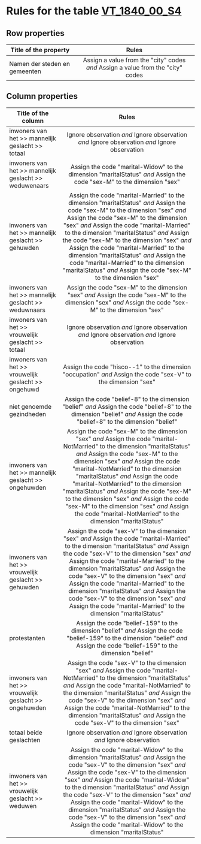 # Rules for the table [VT_1840_00_S4](https://github.com/cgueret/DataDump/blob/master/xls-marked/VT_1840_00_S4_marked.xls?raw=true)
## Row properties
| Title of the property | Rules |
| --------------------- |:-----:|
| Namen der steden en gemeenten | Assign a value from the "city" codes *and* Assign a value from the "city" codes |
## Column properties
| Title of the column | Rules |
| --------------------- |:-----:|
| inwoners van het >> mannelijk geslacht >> totaal | Ignore observation *and* Ignore observation *and* Ignore observation *and* Ignore observation |
| inwoners van het >> mannelijk geslacht >> weduwenaars | Assign the code "marital-Widow" to the dimension "maritalStatus" *and* Assign the code "sex-M" to the dimension "sex" |
| inwoners van het >> mannelijk geslacht >> gehuwden | Assign the code "marital-Married" to the dimension "maritalStatus" *and* Assign the code "sex-M" to the dimension "sex" *and* Assign the code "sex-M" to the dimension "sex" *and* Assign the code "marital-Married" to the dimension "maritalStatus" *and* Assign the code "sex-M" to the dimension "sex" *and* Assign the code "marital-Married" to the dimension "maritalStatus" *and* Assign the code "marital-Married" to the dimension "maritalStatus" *and* Assign the code "sex-M" to the dimension "sex" |
| inwoners van het >> mannelijk geslacht >> weduwnaars | Assign the code "sex-M" to the dimension "sex" *and* Assign the code "sex-M" to the dimension "sex" *and* Assign the code "sex-M" to the dimension "sex" |
| inwoners van het >> vrouwelijk geslacht >> totaal | Ignore observation *and* Ignore observation *and* Ignore observation *and* Ignore observation |
| inwoners van het >> vrouwelijk geslacht >> ongehuwd | Assign the code "hisco--1" to the dimension "occupation" *and* Assign the code "sex-V" to the dimension "sex" |
| niet genoemde gezindheden | Assign the code "belief-8" to the dimension "belief" *and* Assign the code "belief-8" to the dimension "belief" *and* Assign the code "belief-8" to the dimension "belief" |
| inwoners van het >> mannelijk geslacht >> ongehuwden | Assign the code "sex-M" to the dimension "sex" *and* Assign the code "marital-NotMarried" to the dimension "maritalStatus" *and* Assign the code "sex-M" to the dimension "sex" *and* Assign the code "marital-NotMarried" to the dimension "maritalStatus" *and* Assign the code "marital-NotMarried" to the dimension "maritalStatus" *and* Assign the code "sex-M" to the dimension "sex" *and* Assign the code "sex-M" to the dimension "sex" *and* Assign the code "marital-NotMarried" to the dimension "maritalStatus" |
| inwoners van het >> vrouwelijk geslacht >> gehuwden | Assign the code "sex-V" to the dimension "sex" *and* Assign the code "marital-Married" to the dimension "maritalStatus" *and* Assign the code "sex-V" to the dimension "sex" *and* Assign the code "marital-Married" to the dimension "maritalStatus" *and* Assign the code "sex-V" to the dimension "sex" *and* Assign the code "marital-Married" to the dimension "maritalStatus" *and* Assign the code "sex-V" to the dimension "sex" *and* Assign the code "marital-Married" to the dimension "maritalStatus" |
| protestanten | Assign the code "belief-159" to the dimension "belief" *and* Assign the code "belief-159" to the dimension "belief" *and* Assign the code "belief-159" to the dimension "belief" |
| inwoners van het >> vrouwelijk geslacht >> ongehuwden | Assign the code "sex-V" to the dimension "sex" *and* Assign the code "marital-NotMarried" to the dimension "maritalStatus" *and* Assign the code "marital-NotMarried" to the dimension "maritalStatus" *and* Assign the code "sex-V" to the dimension "sex" *and* Assign the code "marital-NotMarried" to the dimension "maritalStatus" *and* Assign the code "sex-V" to the dimension "sex" |
| totaal beide geslachten | Ignore observation *and* Ignore observation *and* Ignore observation |
| inwoners van het >> vrouwelijk geslacht >> weduwen | Assign the code "marital-Widow" to the dimension "maritalStatus" *and* Assign the code "sex-V" to the dimension "sex" *and* Assign the code "sex-V" to the dimension "sex" *and* Assign the code "marital-Widow" to the dimension "maritalStatus" *and* Assign the code "sex-V" to the dimension "sex" *and* Assign the code "marital-Widow" to the dimension "maritalStatus" *and* Assign the code "sex-V" to the dimension "sex" *and* Assign the code "marital-Widow" to the dimension "maritalStatus" |
